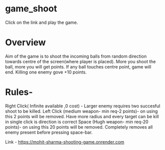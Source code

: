 # game_shoot
Click on the link and play the game.

# Overview 
Aim of the game is to shoot the incoming balls from random direction towards centre of the screen(where player is placed). More you shoot the ball, more you will get points. If any ball touches centre point, game will end. Killing one enemy gove +10 points. 

# Rules-
Right Click( Infinite available ,0 cost) - Larger enemy requires two succesful shoot to be killed.
Left Click (medium weapon- min req-2 points)- on using this 2 points will be removed. Have more radius and every target can be kill in single click is direction is correct 
Space (Hugh weapon- min req-20 points)- on using this 20 points will be removed. Completely removes all enemy present before pressing space-bar.



Link - https://mohit-sharma-shooting-game.onrender.com
